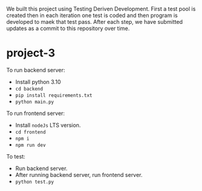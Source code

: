 We built this project using Testing Deriven Development. First a test pool is created then in each iteration one test is coded and then program is developed to maek that test pass. After each step, we have submitted updates as a commit to this repository over time.

# project-3

To run backend server:
- Install python 3.10
- `cd backend`
- `pip install requirements.txt`
- `python main.py`

To run frontend server:
- Install `nodeJs` LTS version.
- `cd frontend`
- `npm i`
- `npm run dev`

To test:
- Run backend server.
- After running backend server, run frontend server.
- `python test.py`
